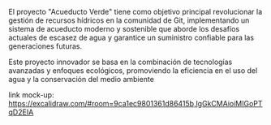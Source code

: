 El proyecto "Acueducto Verde" tiene como objetivo principal revolucionar la gestión de recursos hídricos en la comunidad de Git, implementando un sistema de acueducto moderno y sostenible que aborde los desafíos actuales de escasez de agua y garantice un suministro confiable para las generaciones futuras.

Este proyecto innovador se basa en la combinación de tecnologías avanzadas y enfoques ecológicos, promoviendo la eficiencia en el uso del agua y la conservación del medio ambiente

link mock-up: 
https://excalidraw.com/#room=9ca1ec9801361d86415b,lgGkCMAioiMIGoPTqD2EIA
